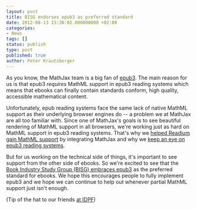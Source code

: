 ```yaml
---
layout: post
title: BISG endorses epub3 as preferred standard
date: 2012-08-13 15:30:02.000000000 +02:00
categories:
- News
tags: []
status: publish
type: post
published: true
author: Peter Krautzberger
---
```


As you know, the MathJax team is a big fan of [epub3](http://idpf.org/epub/30). The main reason for us is that epub3 _requires_ MathML support in epub3 reading systems which means that ebooks can finally contain standards conform, high quality, accessible mathematical content.

Unfortunately, epub reading systems face the same lack of native MathML support as their underlying browser engines do -- a problem we at MathJax are all too familiar with. Since one of MathJax's goals is to see beautiful rendering of MathML support in all browsers, we're working just as hard on MathML support in epub3 reading systems.  That's why we [helped Readium gain MathML support](http://www.mathjax.org/readium-adds-mathml-support-via-mathjax/) by integrating MathJax and why we [keep an eye on epub3 reading systems](http://docs.mathjax.org/en/latest/misc/epub.html).

But for us working on the technical side of things, it's important to see support from the other side of ebooks. So we're excited to see that the [Book Industry Study Group (BISG) embraces epub3](https://www.bisg.org/news/press-releasenew-bisg-policy-statement-endorses-epub-3) as the preferred standard for ebooks. We hope this encourages people to fully implement epub3 and we hope we can continue to help out whenever partial MathML support just isn't enough.

(Tip of the hat to our friends [at IDPF](http://idpf.org/news/bisg-endorses-epub-3-as-the-accepted-and-preferred-standard))